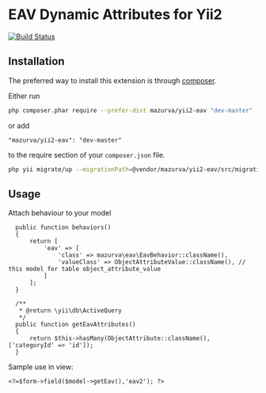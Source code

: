 EAV Dynamic Attributes for Yii2
========

[![Build Status](https://travis-ci.org/mazurva/yii2-eav.svg?branch=master)](https://travis-ci.org/mazurva/yii2-eav)

Installation
------------

The preferred way to install this extension is through [composer](http://getcomposer.org/download/).

Either run

``` sh
php composer.phar require --prefer-dist mazurva/yii2-eav "dev-master"
```

or add

```
"mazurva/yii2-eav": "dev-master"
```

to the require section of your `composer.json` file.

``` sh
php yii migrate/up --migrationPath=@vendor/mazurva/yii2-eav/src/migrations
```

Usage
-----
Attach behaviour to your model
```
  public function behaviors()
  {
      return [
          'eav' => [
              'class' => mazurva\eav\EavBehavior::className(),
              'valueClass' => ObjectAttributeValue::className(), // this model for table object_attribute_value
          ]
      ];
  }
  
  /**
   * @return \yii\db\ActiveQuery
   */
  public function getEavAttributes()
  {
      return $this->hasMany(ObjectAttribute::className(), ['categoryId' => 'id']);
  }
```

Sample use in view:

```
<?=$form->field($model->getEav(),'eav2'); ?>
```
